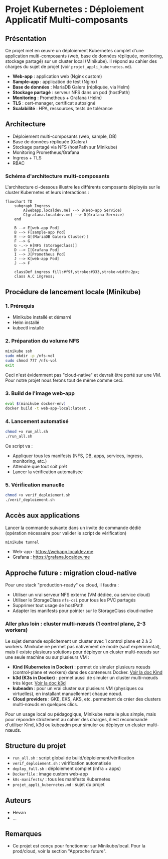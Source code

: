 # Projet Kubernetes : Déploiement Applicatif Multi-composants

## Présentation

Ce projet met en œuvre un déploiement Kubernetes complet d'une application multi-composants (web, base de données répliquée, monitoring, stockage partagé) sur un cluster local (Minikube). Il répond au cahier des charges du sujet de projet (voir `projet_appli_kubernetes.md`).

- **Web-app** : application web (Nginx custom)
- **Sample-app** : application de test (Nginx)
- **Base de données** : MariaDB Galera (répliquée, via Helm)
- **Stockage partagé** : serveur NFS dans un pod (hostPath)
- **Monitoring** : Prometheus + Grafana (Helm)
- **TLS** : cert-manager, certificat autosigné
- **Scalabilité** : HPA, ressources, tests de tolérance

## Architecture

- Déploiement multi-composants (web, sample, DB)
- Base de données répliquée (Galera)
- Stockage partagé via NFS (hostPath sur Minikube)
- Monitoring Prometheus/Grafana
- Ingress + TLS
- RBAC

### Schéma d'architecture multi-composants

L'architecture ci-dessous illustre les différents composants déployés sur le cluster Kubernetes et leurs interactions :

```mermaid
flowchart TD
    subgraph Ingress
        A[webapp.localdev.me] --> B(Web-app Service)
        C[grafana.localdev.me] --> D(Grafana Service)
    end

    B --> E[web-app Pod]
    B --> F[sample-app Pod]
    E --> G[(MariaDB Galera Cluster)]
    F --> G
    G -.-> H[NFS (StorageClass)]
    D --> I[Grafana Pod]
    I --> J[Prometheus Pod]
    J --> K[web-app Pod]
    J --> F

    classDef ingress fill:#f9f,stroke:#333,stroke-width:2px;
    class A,C ingress;
```

## Procédure de lancement locale (Minikube)

### 1. Prérequis
- Minikube installé et démarré
- Helm installé
- kubectl installé

### 2. Préparation du volume NFS
```bash
minikube ssh
sudo mkdir -p /nfs-vol
sudo chmod 777 /nfs-vol
exit
```
Ceci n'est évidemment pas "cloud-native" et devrait être porté sur une VM. Pour notre projet nous ferons tout de même comme ceci.

### 3. Build de l'image web-app
```bash
eval $(minikube docker-env)
docker build -t web-app-local:latest .
```

### 4. Lancement automatisé
```bash
chmod +x run_all.sh
./run_all.sh
```
Ce script va :
- Appliquer tous les manifests (NFS, DB, apps, services, ingress, monitoring, etc.)
- Attendre que tout soit prêt
- Lancer la vérification automatisée

### 5. Vérification manuelle
```bash
chmod +x verif_deploiement.sh
./verif_deploiement.sh
```

## Accès aux applications
Lancer la commande suivante dans un invite de commande dédié (opération nécessaire pour valider le script de vérification)

```bash
minikube tunnel
```
- Web-app : https://webapp.localdev.me
- Grafana : https://grafana.localdev.me

## Approche future : migration cloud-native

Pour une stack "production-ready" ou cloud, il faudra :
- Utiliser un vrai serveur NFS externe (VM dédiée, ou service cloud)
- Utiliser le StorageClass `nfs-csi` pour tous les PVC partagés
- Supprimer tout usage de hostPath
- Adapter les manifests pour pointer sur le StorageClass cloud-native

### Aller plus loin : cluster multi-nœuds (1 control plane, 2-3 workers)

Le sujet demande explicitement un cluster avec 1 control plane et 2 à 3 workers. Minikube ne permet pas nativement ce mode (sauf expérimental), mais il existe plusieurs solutions pour déployer un cluster multi-nœuds sur une seule machine ou sur plusieurs VM :

- **Kind (Kubernetes in Docker)** : permet de simuler plusieurs nœuds (control-plane et workers) dans des conteneurs Docker. [Voir la doc Kind](https://kind.sigs.k8s.io/docs/user/quick-start/)
- **k3d (K3s in Docker)** : permet aussi de simuler un cluster multi-nœuds très léger. [Voir la doc k3d](https://k3d.io/)
- **kubeadm** : pour un vrai cluster sur plusieurs VM (physiques ou virtuelles), en installant manuellement chaque nœud.
- **Cloud providers** : GKE, EKS, AKS, etc. permettent de créer des clusters multi-nœuds en quelques clics.

Pour un usage local ou pédagogique, Minikube reste le plus simple, mais pour répondre strictement au cahier des charges, il est recommandé d'utiliser Kind, k3d ou kubeadm pour simuler ou déployer un cluster multi-nœuds.

## Structure du projet
- `run_all.sh` : script global de build/déploiement/vérification
- `verif_deploiement.sh` : vérification automatisée
- `deploy_full.sh` : déploiement complet (infra + apps)
- `Dockerfile` : image custom web-app
- `k8s-manifests/` : tous les manifests Kubernetes
- `projet_appli_kubernetes.md` : sujet du projet

## Auteurs
- Hevan
- ...

## Remarques
- Ce projet est conçu pour fonctionner sur Minikube/local. Pour la prod/cloud, voir la section "Approche future". 